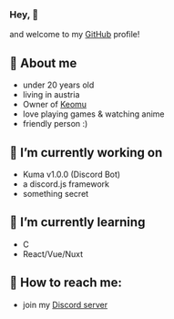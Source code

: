 ### Hey, 👋

and welcome to my [GitHub](https://github.com) profile!

## 🐼 About me
  - under 20 years old
  - living in austria
  - Owner of [Keomu](https://keomu.com)
  - love playing games & watching anime
  - friendly person :)
    
## 🔭 I’m currently working on
  - Kuma v1.0.0 (Discord Bot)
  - a discord.js framework
  - something secret
    
## 🌱 I’m currently learning
  - C
  - React/Vue/Nuxt
    
## 📖 How to reach me:
  - join my [Discord server](https://discord.gg/MMH4rpk)
